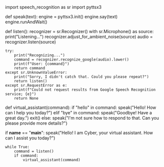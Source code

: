 import speech_recognition as sr
import pyttsx3

def speak(text):
    engine = pyttsx3.init()
    engine.say(text)
    engine.runAndWait()

def listen():
    recognizer = sr.Recognizer()
    with sr.Microphone() as source:
        print("Listening...")
        recognizer.adjust_for_ambient_noise(source)
        audio = recognizer.listen(source)

    try:
        print("Recognizing...")
        command = recognizer.recognize_google(audio).lower()
        print(f"User: {command}")
        return command
    except sr.UnknownValueError:
        print("Sorry, I didn't catch that. Could you please repeat?")
        return listen()
    except sr.RequestError as e:
        print(f"Could not request results from Google Speech Recognition service; {e}")
        return None

def virtual_assistant(command):
    if "hello" in command:
        speak("Hello! How can I help you today?")
    elif "bye" in command:
        speak("Goodbye! Have a great day.")
        exit()
    else:
        speak("I'm not sure how to respond to that. Can you please provide more details?")

if __name__ == "__main__":
    speak("Hello! I am Cyber, your virtual assistant. How can I assist you today?")

    while True:
        command = listen()
        if command:
            virtual_assistant(command)
